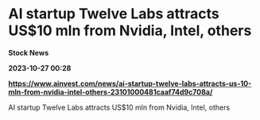 # AI startup Twelve Labs attracts US$10 mln from Nvidia, Intel, others
**Stock News**

**2023-10-27 00:28**

**https://www.ainvest.com/news/ai-startup-twelve-labs-attracts-us-10-mln-from-nvidia-intel-others-23101000481caaf74d9c708a/**

AI startup Twelve Labs attracts US$10 mln from Nvidia, Intel, others